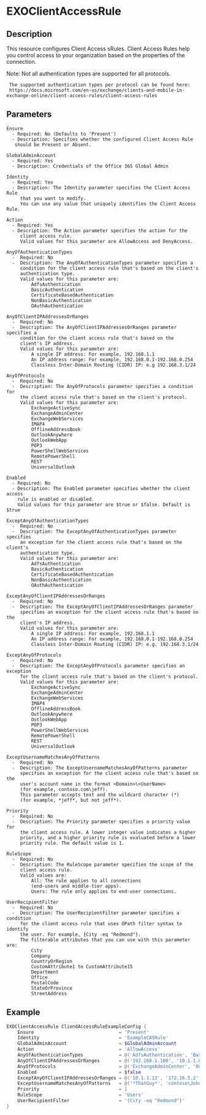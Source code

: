 # EXOClientAccessRule

## Description

This resource configures Client Access sRules.
Client Access Rules help you control access to your organization based
on the properties of the connection.

Note: Not all authentication types are supported for all protocols.

     The supported authentication types per protocol can be found here:
     https://docs.microsoft.com/en-us/exchange/clients-and-mobile-in-exchange-online/client-access-rules/client-access-rules

## Parameters

    Ensure
      - Required: No (Defaults to 'Present')
      - Description: Specifies whether the configured Client Access Rule
       should be Present or Absent.

    GlobalAdminAccount
      - Required: Yes
      - Description: Credentials of the Office 365 Global Admin

    Identity
      - Required: Yes
      - Description: The Identity parameter specifies the Client Access Rule
         that you want to modify.
         You can use any value that uniquely identifies the Client Access Rule.

    Action
      - Required: Yes
      - Description: The Action parameter specifies the action for the
         client access rule.
         Valid values for this parameter are AllowAccess and DenyAccess.

    AnyOfAuthenticationTypes
      -  Required: No
      -  Description: The AnyOfAuthenticationTypes parameter specifies a
         condition for the client access rule that's based on the client's
         authentication type.
         Valid values for this parameter are:
             AdfsAuthentication
             BasicAuthentication
             CertificateBasedAuthentication
             NonBasicAuthentication
             OAuthAuthentication

    AnyOfClientIPAddressesOrRanges
      -  Required: No
      -  Description: The AnyOfClientIPAddressesOrRanges parameter specifies a
         condition for the client access rule that's based on the
         client's IP address.
         Valid values for this parameter are:
             A single IP address: For example, 192.168.1.1
             An IP address range: For example, 192.168.0.1-192.168.0.254
             Classless Inter-Domain Routing (CIDR) IP: e.g 192.168.3.1/24

    AnyOfProtocols
      -  Required: No
      -  Description: The AnyOfProtocols parameter specifies a condition for
         the client access rule that's based on the client's protocol.
         Valid values for this parameter are:
             ExchangeActiveSync
             ExchangeAdminCenter
             ExchangeWebServices
             IMAP4
             OfflineAddressBook
             OutlookAnywhere
             OutlookWebApp
             POP3
             PowerShellWebServices
             RemotePowerShell
             REST
             UniversalOutlook

    Enabled
      - Required: No
      - Description: The Enabled parameter specifies whether the client access
        rule is enabled or disabled.
        Valid values for this parameter are $true or $false. Default is $true

    ExceptAnyOfAuthenticationTypes
      -  Required: No
      -  Description: The ExceptAnyOfAuthenticationTypes parameter specifies
         an exception for the client access rule that's based on the client's
         authentication type.
         Valid values for this parameter are:
             AdfsAuthentication
             BasicAuthentication
             CertificateBasedAuthentication
             NonBasicAuthentication
             OAuthAuthentication

    ExceptAnyOfClientIPAddressesOrRanges
      -  Required: No
      -  Description: The ExceptAnyOfClientIPAddressesOrRanges parameter
         specifies an exception for the client access rule that's based on the
         client's IP address.
         Valid values for this parameter are:
             A single IP address: For example, 192.168.1.1
             An IP address range: For example, 192.168.0.1-192.168.0.254
             Classless Inter-Domain Routing (CIDR) IP: e.g. 192.168.3.1/24

    ExceptAnyOfProtocols
      -  Required: No
      -  Description: The ExceptAnyOfProtocols parameter specifies an exception
         for the client access rule that's based on the client's protocol.
         Valid values for this parameter are:
             ExchangeActiveSync
             ExchangeAdminCenter
             ExchangeWebServices
             IMAP4
             OfflineAddressBook
             OutlookAnywhere
             OutlookWebApp
             POP3
             PowerShellWebServices
             RemotePowerShell
             REST
             UniversalOutlook

    ExceptUsernameMatchesAnyOfPatterns
      -  Required: No
      -  Description: The ExceptUsernameMatchesAnyOfPatterns parameter
         specifies an exception for the client access rule that's based on the
         user's account name in the format <Domain>\<UserName>
         (for example, contoso.com\jeff).
         This parameter accepts text and the wildcard character (*)
         (for example, *jeff*, but not jeff*).

    Priority
      -  Required: No
      -  Description: The Priority parameter specifies a priority value for
         the client access rule. A lower integer value indicates a higher
         priority, and a higher priority rule is evaluated before a lower
         priority rule. The default value is 1.

    RuleScope
      -  Required: No
      -  Description: The RuleScope parameter specifies the scope of the
         client access rule.
         Valid values are:
             All: The rule applies to all connections
             (end-users and middle-tier apps).
             Users: The rule only applies to end-user connections.

    UserRecipientFilter
      -  Required: No
      -  Description: The UserRecipientFilter parameter specifies a condition
         for the client access rule that uses OPath filter syntax to identify
         the user. For example, {City -eq "Redmond"}.
         The filterable attributes that you can use with this parameter are:
             City
             Company
             CountryOrRegion
             CustomAttribute1 to CustomAttribute15
             Department
             Office
             PostalCode
             StateOrProvince
             StreetAddress

## Example

```PowerShell
EXOClientAccessRule CliendAccessRuleExampleConfig {
    Ensure                               = 'Present'
    Identity                             = 'ExampleCASRule'
    GlobalAdminAccount                   = $GlobalAdminAccount
    Action                               = 'AllowAccess'
    AnyOfAuthenticationTypes             = @('AdfsAuthentication', 'BasicAuthentication')
    AnyOfClientIPAddressesOrRanges       = @('192.168.1.100', '10.1.1.0/24', '172.16.5.1-172.16.5.150')
    AnyOfProtocols                       = @('ExchangeAdminCenter', 'OutlookWebApp')
    Enabled                              = $false
    ExceptAnyOfClientIPAddressesOrRanges = @('10.1.1.13', '172.16.5.2')
    ExceptUsernameMatchesAnyOfPatterns   = @('*ThatGuy*', 'contoso\JohnDoe')
    Priority                             = 1
    RuleScope                            = 'Users'
    UserRecipientFilter                  = '{City -eq "Redmond"}'
}
```
